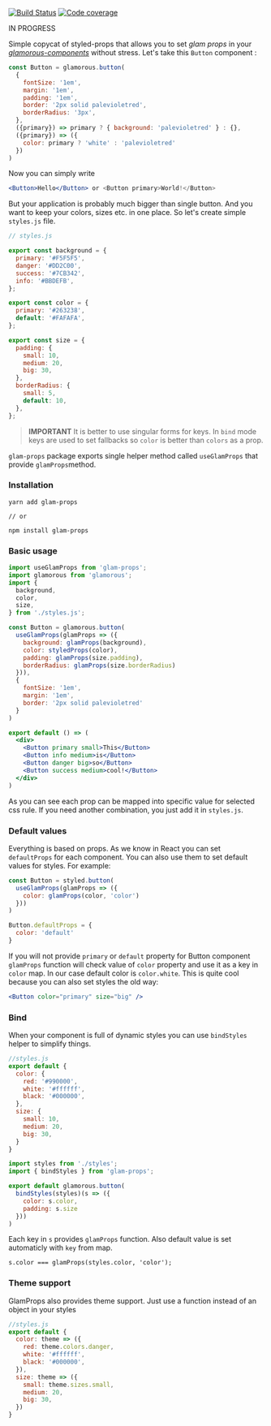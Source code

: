 [![Build Status](https://travis-ci.org/bulby97/glam-props.svg?branch=master)](https://travis-ci.org/bulby97/glam-props)
[![Code coverage](https://codecov.io/gh/bulby97/glam-props/branch/master/graph/badge.svg)](https://codecov.io/gh/bulby97/glam-props)

IN PROGRESS

Simple copycat of styled-props that allows you to set *glam props* in your [*glamorous-components*](https://github.com/paypal/glamorous) without stress. Let's take this `Button` component :

```jsx
const Button = glamorous.button(
  {
    fontSize: '1em',
    margin: '1em',
    padding: '1em',
    border: '2px solid palevioletred',
    borderRadius: '3px',
  },
  ({primary}) => primary ? { background: 'palevioletred' } : {},
  ({primary}) => ({
    color: primary ? 'white' : 'palevioletred'
  })
)

```

Now you can simply write

```jsx
<Button>Hello</Button> or <Button primary>World!</Button>
```

But your application is probably much bigger than single button. And you want to keep your colors, sizes etc. in one place. So let's create simple `styles.js` file.

```js
// styles.js

export const background = {
  primary: '#F5F5F5',
  danger: '#DD2C00',
  success: '#7CB342',
  info: '#BBDEFB',
};

export const color = {
  primary: '#263238',
  default: '#FAFAFA',
};

export const size = {
  padding: {
    small: 10,
    medium: 20,
    big: 30,
  },
  borderRadius: {
    small: 5,
    default: 10,
  },
};
```

> **IMPORTANT** It is better to use singular forms for keys. In `bind` mode keys are used to set fallbacks so `color` is better than `colors` as a prop.

`glam-props` package exports single helper method called `useGlamProps` that provide `glamProps`method.


### Installation

```
yarn add glam-props

// or

npm install glam-props
```

### Basic usage

```jsx
import useGlamProps from 'glam-props';
import glamorous from 'glamorous';
import {
  background,
  color,
  size,
} from './styles.js';

const Button = glamorous.button(
  useGlamProps(glamProps => ({
    background: glamProps(background),
    color: styledProps(color),
    padding: glamProps(size.padding),
    borderRadius: glamProps(size.borderRadius)
  })),
  {
    fontSize: '1em',
    margin: '1em',
    border: '2px solid palevioletred'
  }
)

export default () => (
  <div>
    <Button primary small>This</Button>
    <Button info medium>is</Button>
    <Button danger big>so</Button>
    <Button success medium>cool!</Button>
  </div>
)
```

As you can see each prop can be mapped into specific value for selected css rule. If you need another combination, you just add it in `styles.js`.

### Default values

Everything is based on props. As we know in React you can set `defaultProps` for each component. You can also use them to set default values for styles. For example:

```jsx
const Button = styled.button(
  useGlamProps(glamProps => ({
    color: glamProps(color, 'color')
  }))
)

Button.defaultProps = {
  color: 'default'
}
```

If you will not provide `primary` or `default` property for Button component `glamProps` function will check value of `color` property and use it as a key in `color` map. In our case default color is `color.white`. This is quite cool because you can also set styles the old way:

```jsx
<Button color="primary" size="big" />
```

### Bind

When your component is full of dynamic styles you can use `bindStyles` helper to simplify things.

```js
//styles.js
export default {
  color: {
    red: '#990000',
    white: '#ffffff',
    black: '#000000',
  },
  size: {
    small: 10,
    medium: 20,
    big: 30,
  }
}
```

```jsx
import styles from './styles';
import { bindStyles } from 'glam-props';

export default glamorous.button(
  bindStyles(styles)(s => ({
    color: s.color,
    padding: s.size
  }))
)
```

Each key in `s` provides `glamProps` function. Also default value is set automaticly with `key` from map.

```
s.color === glamProps(styles.color, 'color');
```

### Theme support

GlamProps also provides theme support. Just use a function instead of an object in your styles

```js
//styles.js
export default {
  color: theme => ({
    red: theme.colors.danger,
    white: '#ffffff',
    black: '#000000',
  }),
  size: theme => ({
    small: theme.sizes.small,
    medium: 20,
    big: 30,
  })
}

```
